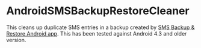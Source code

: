AndroidSMSBackupRestoreCleaner
==============================

This cleans up duplicate SMS entries in a backup created by [SMS Backup &amp; Restore Android app](https://play.google.com/store/apps/details?id=com.riteshsahu.SMSBackupRestore). This has been tested against Android 4.3 and older version.
